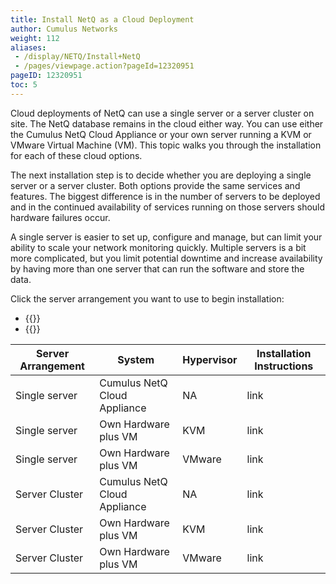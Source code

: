 ```yaml
---
title: Install NetQ as a Cloud Deployment
author: Cumulus Networks
weight: 112
aliases:
 - /display/NETQ/Install+NetQ
 - /pages/viewpage.action?pageId=12320951
pageID: 12320951
toc: 5
---
```

Cloud deployments of NetQ can use a single server or a server cluster on site. The NetQ database remains in the cloud either way.  You can use either the Cumulus NetQ Cloud Appliance or your own server running a KVM or VMware Virtual Machine (VM). This topic walks you through the installation for each of these cloud options.

The next installation step is to decide whether you are deploying a single server or a server cluster. Both options provide the same services and features. The biggest difference is in the number of servers to be deployed and in the continued availability of services running on those servers should hardware failures occur.

A single server is easier to set up, configure and manage, but can limit your ability to scale your network monitoring quickly. Multiple servers is a bit more complicated, but you limit potential downtime and increase availability by having more than one server that can run the software and store the data.

Click the server arrangement you want to use to begin installation:

- {{<link title="Choose a Cloud System Platform" text="Use a Single Server Arrangement">}}
- {{<link url="Server-Cluster" text="Use a Server Cluster Arrangement">}}

 Server Arrangement | System | Hypervisor | Installation Instructions |
| --- | --- | --- | --- |
| Single server | Cumulus NetQ Cloud Appliance | NA | link |
| Single server | Own Hardware plus VM | KVM | link |
| Single server | Own Hardware plus VM | VMware | link |
| Server Cluster | Cumulus NetQ Cloud Appliance | NA | link |
| Server Cluster | Own Hardware plus VM | KVM | link |
| Server Cluster | Own Hardware plus VM | VMware | link |
